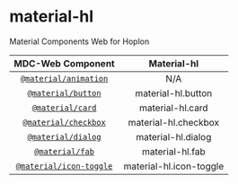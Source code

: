 # material-hl
Material Components Web for Hoplon

|              MDC-Web Component             |       Material-hl       |
| :----------------------------------------: | :---------------------: |
| [`@material/animation`](mdc-animation)     | N/A                     |
| [`@material/button`][mdc-button]           | material-hl.button      |
| [`@material/card`][mdc-card]               | material-hl.card        |
| [`@material/checkbox`][mdc-checkbox]       | material-hl.checkbox    |
| [`@material/dialog`][mdc-dialog]           | material-hl.dialog      |
| [`@material/fab`][mdc-fab]                 | material-hl.fab         |
| [`@material/icon-toggle`][mdc-icon-toggle] | material-hl.icon-toggle |

<!--
| [`@material/layout-grid`][] | Very similar. No offsets in MDC-Web. |
| Split into [`@material/drawer`][], [`@material/toolbar`][], and [`@material/layout-grid`][] |  |
| [`@material/list`][] | Very different DOM. |
| [`@material/menu`][] | Very different DOM. |
| [`@material/radi`][] | Very different DOM. Recommended use with [`@material/form-field`][]. |
| [`@material/ripple`][] | Very different usage; much improved in MDC-Web. |
| [`@material/elevation`][] | Similar usage. |
| [`@material/snackbar`][] | Very different DOM. |
| [`@material/switch`][] | Very different DOM. |
| [`@material/tabs`][] | Very different DOM. |
| [`@material/textfield`][] | Very different DOM. |
| [`@material/typography`][] | Somewhat different usage. |
| [`@material/auto-init`][] | Helper for automatically initializing components (optional in MDC-Web). |
| [`@material/form-field`][] | Helpers for using labels with form field elements (radios and checkboxes). |
| [`@material/grid-list`][] | An RTL-aware grid list component. |
| [`@material/rtl`][] | Helpers for working with right-to-left languages. |
| [`@material/select`][] | Select (AKA drop-down) component. |
| [`@material/theme`][] | Theming helpers for CSS and Sass. |
| [`@material/toolbar`][] | material-hl.toolbar |
-->

[mdc-animation]: https://github.com/material-components/material-components-web/tree/master/packages/mdc-animation
[mdc-button]: https://github.com/material-components/material-components-web/tree/master/packages/mdc-button
[mdc-card]: https://github.com/material-components/material-components-web/tree/master/packages/mdc-card
[mdc-checkbox]: https://github.com/material-components/material-components-web/tree/master/packages/mdc-checkbox
[mdc-dialog]: https://github.com/material-components/material-components-web/tree/master/packages/mdc-dialog
[mdc-fab]: https://github.com/material-components/material-components-web/tree/master/packages/mdc-fab
[mdc-icon-toggle]: https://github.com/material-components/material-components-web/tree/master/packages/mdc-icon-toggle
